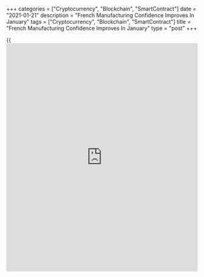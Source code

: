 +++
categories = ["Cryptocurrency", "Blockchain", "SmartContract"]
date = "2021-01-21"
description = "French Manufacturing Confidence Improves In January"
tags = ["Cryptocurrency", "Blockchain", "SmartContract"]
title = "French Manufacturing Confidence Improves In January"
type = "post"
+++

{{<iframe id="large-banner" src="https://www.bounty.group/#slide=19.0" width="100%" height="600" scrolling="no" style="border: 0px solid rgb(216, 221, 230); border-radius: 3px;">}}

French manufacturing sentiment improved in January, survey results from
the statistical office Insee revealed on Thursday.

The manufacturing confidence index rose to 98 in January from 94 in
December. This was the highest score since February 2020.

The personal production expectations index advanced to 7 from 5 in the
previous month. Meanwhile, general production prospects weakened
slightly in January, with the reading falling to -9 from -5 a month ago.

The industrialists' opinion on overall order books improved noticeably
in January. The corresponding balance came in at -25 versus -32 in
December. Likewise, the export order book balance advanced to -30 from
-38.

The industrialist's opinion on their production during the past three
months has again improved in January.

The past activity index climbed to 12 from 5 in the previous month and
the finished-goods inventory indicator rose to 8 from 7.

The opinion of industrialists about employment remained almost
unchanged. The balance of opinion on expected workforce size rose
marginally to -10 from -11 in the previous month and remained below its
pre-crisis level. The balance on past workforce size slightly decreased
to -11 from -9.

The overall [business][1] confidence index rose slightly to 92 in
January from 91 in December. The score remained well below its long-term
average of 100. While sentiment improved in manufacturing and wholesale
trade, it barely fluctuated in services and retail trade.

According to quarterly business survey, the production capacity
utilization rate rose to 79.3 percent in the first quarter from 77.4
percent in the fourth quarter.

Despite the lockdown, the balances of opinion on variation in demand
over the last three months, overall and abroad, declined a little in
January. However, the survey showed that demand prospects remained dull.

For comments and feedback [contact](https://www.playgroundfx.com/contact/): editorial@rtt[news](https://www.letsplayfx.com/blog/forex-news-website/).com

[Economic News][2]

 **What parts of the world are seeing the best (and worst) economic
performances lately? Click[here][3] to check out our [Econ Scorecard][3]
and find out! See up-to-the-moment [ranking](https://www.playgroundfx.com/blog/crypto-exchange-ranking/)s for the best and worst
performers in [GDP][4], [unemployment rate][5], [inflation][6] and much
more.**

   1. www.rtt[news](https://www.letsplayfx.com/blog/forex-news-website/).com/Content/Business.aspx
   2. www.rtt[news](https://www.letsplayfx.com/blog/forex-news-website/).com/Content/EconomicNews.aspx
   3. www.rtt[news](https://www.letsplayfx.com/blog/forex-news-website/).com/economic-scorecard/world-rank/PPI/highest-performance.aspx
   4. www.rtt[news](https://www.letsplayfx.com/blog/forex-news-website/).com/economic-scorecard/world-rank/GDP/highest-performance.aspx
   5. www.rtt[news](https://www.letsplayfx.com/blog/forex-news-website/).com/economic-scorecard/world-rank/unemployment-rate/lowest-performance.aspx
   6. www.rtt[news](https://www.letsplayfx.com/blog/forex-news-website/).com/economic-scorecard/world-rank/CPI/highest-performance.aspx